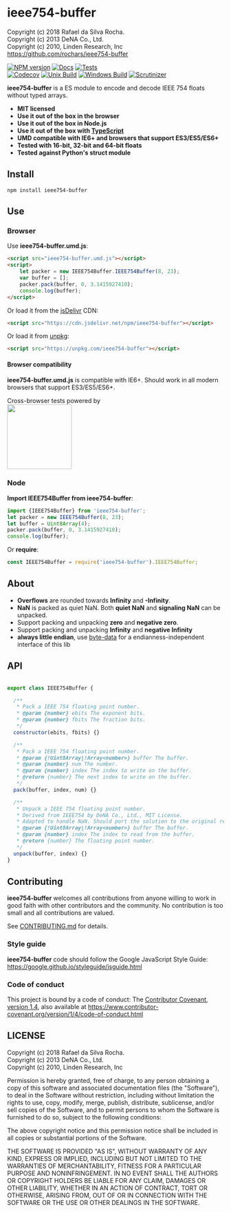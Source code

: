# ieee754-buffer
Copyright (c) 2018 Rafael da Silva Rocha.  
Copyright (c) 2013 DeNA Co., Ltd.  
Copyright (c) 2010, Linden Research, Inc  
https://github.com/rochars/ieee754-buffer

[![NPM version](https://img.shields.io/npm/v/ieee754-buffer.svg?style=for-the-badge)](https://www.npmjs.com/package/ieee754-buffer) [![Docs](https://img.shields.io/badge/docs-online-blue.svg?style=for-the-badge)](https://rochars.github.io/ieee754-buffer/docs/index.html) [![Tests](https://img.shields.io/badge/tests-online-blue.svg?style=for-the-badge)](https://rochars.github.io/ieee754-buffer/test/dist/browser.html)  
[![Codecov](https://img.shields.io/codecov/c/github/rochars/ieee754-buffer.svg?style=flat-square)](https://codecov.io/gh/rochars/ieee754-buffer) [![Unix Build](https://img.shields.io/travis/rochars/ieee754-buffer.svg?style=flat-square)](https://travis-ci.org/rochars/ieee754-buffer) [![Windows Build](https://img.shields.io/appveyor/ci/rochars/ieee754-buffer.svg?style=flat-square&logo=appveyor)](https://ci.appveyor.com/project/rochars/ieee754-buffer) [![Scrutinizer](https://img.shields.io/scrutinizer/g/rochars/ieee754-buffer.svg?style=flat-square&logo=scrutinizer)](https://scrutinizer-ci.com/g/rochars/ieee754-buffer/)

**ieee754-buffer** is a ES module to encode and decode IEEE 754 floats without typed arrays.

- **MIT licensed**
- **Use it out of the box in the browser**
- **Use it out of the box in Node.js**
- **Use it out of the box with [TypeScript](https://www.typescriptlang.org/)**
- **UMD compatible with IE6+ and browsers that support ES3/ES5/ES6+**
- **Tested with 16-bit, 32-bit and 64-bit floats**
- **Tested against Python's struct module**

## Install
```
npm install ieee754-buffer
```

## Use

### Browser
Use **ieee754-buffer.umd.js**:
```html
<script src="ieee754-buffer.umd.js"></script>
<script>
	let packer = new IEEE754Buffer.IEEE754Buffer(8, 23);
	var buffer = [];
	packer.pack(buffer, 0, 3.1415927410);
	console.log(buffer);
</script>
```

Or load it from the [jsDelivr](https://cdn.jsdelivr.net/npm/ieee754-buffer) CDN:
```html
<script src="https://cdn.jsdelivr.net/npm/ieee754-buffer"></script>
```

Or load it from [unpkg](https://unpkg.com/ieee754-buffer):
```html
<script src="https://unpkg.com/ieee754-buffer"></script>
```

#### Browser compatibility
**ieee754-buffer.umd.js** is compatible with IE6+. Should work in all modern browsers that support ES3/ES5/ES6+.

Cross-browser tests powered by  
<a href="https://www.browserstack.com"><img src="https://rochars.github.io/endianness/docs/Browserstack-logo@2x.png" width="150px"/></a>

### Node
**Import IEEE754Buffer from ieee754-buffer**:
```javascript
import {IEEE754Buffer} from 'ieee754-buffer';
let packer = new IEEE754Buffer(8, 23);
let buffer = Uint8Array(4);
packer.pack(buffer, 0, 3.1415927410);
console.log(buffer);
```

Or **require**:
```javascript
const IEEE754Buffer = require('ieee754-buffer').IEEE754Buffer;
```

## About
- **Overflows** are rounded towards **Infinity** and **-Infinity**.
- **NaN** is packed as quiet NaN. Both **quiet NaN** and **signaling NaN** can be unpacked.
- Support packing and unpacking **zero** and **negative zero**.
- Support packing and unpacking **Infinity** and **negative Infinity**
- **always little endian**, use [byte-data](https://www.github.com/rochars/byte-data) for a endianness-independent interface of this lib

## API
```javascript

export class IEEE754Buffer {

  /**
   * Pack a IEEE 754 floating point number.
   * @param {number} ebits The exponent bits.
   * @param {number} fbits The fraction bits.
   */
  constructor(ebits, fbits) {}

  /**
   * Pack a IEEE 754 floating point number.
   * @param {!Uint8Array|!Array<number>} buffer The buffer.
   * @param {number} num The number.
   * @param {number} index The index to write on the buffer.
   * @return {number} The next index to write on the buffer.
   */
  pack(buffer, index, num) {}

  /**
   * Unpack a IEEE 754 floating point number.
   * Derived from IEEE754 by DeNA Co., Ltd., MIT License. 
   * Adapted to handle NaN. Should port the solution to the original repo.
   * @param {!Uint8Array|!Array<number>} buffer The buffer.
   * @param {number} index The index to read from the buffer.
   * @return {number} The floating point number.
   */
  unpack(buffer, index) {}
}
```

## Contributing
**ieee754-buffer** welcomes all contributions from anyone willing to work in good faith with other contributors and the community. No contribution is too small and all contributions are valued.

See [CONTRIBUTING.md](https://github.com/rochars/ieee754-buffer/blob/master/CONTRIBUTING.md) for details.

### Style guide
**ieee754-buffer** code should follow the Google JavaScript Style Guide:  
https://google.github.io/styleguide/jsguide.html

### Code of conduct
This project is bound by a code of conduct: The [Contributor Covenant, version 1.4](https://github.com/rochars/ieee754-buffer/blob/master/CODE_OF_CONDUCT.md), also available at https://www.contributor-covenant.org/version/1/4/code-of-conduct.html

## LICENSE
Copyright (c) 2018 Rafael da Silva Rocha.  
Copyright (c) 2013 DeNA Co., Ltd.  
Copyright (c) 2010, Linden Research, Inc

Permission is hereby granted, free of charge, to any person obtaining
a copy of this software and associated documentation files (the
"Software"), to deal in the Software without restriction, including
without limitation the rights to use, copy, modify, merge, publish,
distribute, sublicense, and/or sell copies of the Software, and to
permit persons to whom the Software is furnished to do so, subject to
the following conditions:

The above copyright notice and this permission notice shall be
included in all copies or substantial portions of the Software.

THE SOFTWARE IS PROVIDED "AS IS", WITHOUT WARRANTY OF ANY KIND,
EXPRESS OR IMPLIED, INCLUDING BUT NOT LIMITED TO THE WARRANTIES OF
MERCHANTABILITY, FITNESS FOR A PARTICULAR PURPOSE AND
NONINFRINGEMENT. IN NO EVENT SHALL THE AUTHORS OR COPYRIGHT HOLDERS BE
LIABLE FOR ANY CLAIM, DAMAGES OR OTHER LIABILITY, WHETHER IN AN ACTION
OF CONTRACT, TORT OR OTHERWISE, ARISING FROM, OUT OF OR IN CONNECTION
WITH THE SOFTWARE OR THE USE OR OTHER DEALINGS IN THE SOFTWARE.
